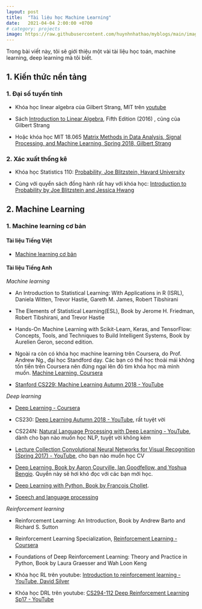 ```yaml
---
layout: post
title:  "Tài liệu học Machine Learning"
date:   2021-04-04 2:00:00 +0700
# category: projects
image: https://raw.githubusercontent.com/huynhnhathao/myblogs/main/images/learn_machine_learning/time_treasure.png
---
```

Trong bài viết này, tôi sẽ giới thiệu một vài tài liệu học toán, machine learning, deep learning mà tôi biết.

## 1. Kiến thức nền tảng


### 1. Đại số tuyến tính

* Khóa học linear algebra của Gilbert Strang, MIT trên [youtube][GS_LinearAlgebra]

* Sách [Introduction to Linear Algebra][GS_book], Fifth Edition (2016) , cũng của Gilbert Strang

* Hoặc khóa học MIT 18.065 [Matrix Methods in Data Analysis, Signal Processing, and Machine Learning, Spring 2018, Gilbert Strang][GS_LinearAlgebra2]

### 2. Xác xuất thống kê

* Khóa học Statistics 110: [Probability, Joe Blitzstein, Havard University][Probability_course]

* Cùng với quyển sách đồng hành rất hay với khóa học: [Introduction to Probability by Joe Blitzstein and Jessica Hwang][Probability_book]

## 2. Machine Learning

### 1. Machine learning cơ bản

#### Tài liệu Tiếng Việt

*  [Machine learning cơ bản][ml_coban] 

#### Tài liệu Tiếng Anh

*Machine learning*


* An Introduction to Statistical Learning: With Applications in R (ISRL), Daniela Witten, Trevor Hastie, Gareth M. James, Robert Tibshirani

* The Elements of Statistical Learning(ESL), Book by Jerome H. Friedman, Robert Tibshirani, and Trevor Hastie

* Hands-On Machine Learning with Scikit-Learn, Keras, and TensorFlow: Concepts, Tools, and Techniques to Build Intelligent Systems, Book by Aurelien Geron, second edition. 

* Ngoài ra còn có khóa học machine learning trên Coursera, do Prof. Andrew Ng., đại học Standford dạy. Các bạn có thể học thoải mái không tốn tiền trên Coursera nên đừng ngại lên đó tìm khóa học mà mình muốn. [Machine Learning, Coursera][ml_coursera]


*  [Stanford CS229: Machine Learning Autumn 2018 - YouTube][ml_youtube]

*Deep learning*

* [Deep Learning - Coursera][dl_coursera]

* CS230: [Deep Learning  Autumn 2018 - YouTube][dl_youtube], rất tuyệt vời

* CS224N: [Natural Language Processing with Deep Learning - YouTube][nlp_youtube], dành cho bạn nào muốn học NLP, tuyệt vời không kém

* [Lecture Collection  Convolutional Neural Networks for Visual Recognition (Spring 2017) - YouTube][cv_youtube], cho bạn nào muốn học CV

* [Deep Learning, Book by Aaron Courville, Ian Goodfellow, and Yoshua Bengio][dl_book]. Quyển này sẽ hơi khó đọc với các bạn mới học.

* [Deep Learning with Python, Book by François Chollet][dl_keras]. 

* [Speech and language processing][slp_book]


*Reinforcement learning*

* Reinforcement Learning: An Introduction, Book by Andrew Barto and Richard S. Sutton

* Reinforcement Learning Specialization, [Reinforcement Learning - Coursera][rl_coursera]

* Foundations of Deep Reinforcement Learning: Theory and Practice in Python, Book by Laura Graesser and Wah Loon Keng

* Khóa học RL trên youtube: [Introduction to reinforcement learning - YouTube, David Silver][rl_silver]

* Khóa học DRL trên youtube: [CS294-112 Deep Reinforcement Learning Sp17 - YouTube][drl_youtube]



[GS_LinearAlgebra]: https://www.youtube.com/playlist?list=PL221E2BBF13BECF6C
[GS_book]: https://math.mit.edu/~gs/linearalgebra/
[GS_LinearAlgebra2]: https://www.youtube.com/playlist?app=desktop&list=PLUl4u3cNGP63oMNUHXqIUcrkS2PivhN3k
[Probability_course]: https://www.youtube.com/playlist?list=PL2SOU6wwxB0uwwH80KTQ6ht66KWxbzTIo
[Probability_book]: https://projects.iq.harvard.edu/stat110/home
[ml_coban]: https://machinelearningcoban.com/
[ml_coursera]: https://www.coursera.org/learn/machine-learning?utm_source=gg&utm_medium=sem&utm_campaign=07-StanfordML-ROW&utm_content=07-StanfordML-ROW&campaignid=2070742271&adgroupid=80109820241&device=c&keyword=machine%20learning%20mooc&matchtype=b&network=g&devicemodel=&adpostion=&creativeid=369041663186&hide_mobile_promo&gclid=CjwKCAjwpKCDBhBPEiwAFgBzj1iCJwBA1rcJCawcZUpGrpzUHn7Ol53V-rzLP9anDsk43w8EL8cTxxoCsMQQAvD_BwE
[ml_youtube]: https://www.youtube.com/playlist?list=PLoROMvodv4rMiGQp3WXShtMGgzqpfVfbU
[dl_coursera]: https://www.coursera.org/specializations/deep-learning
[dl_youtube]: https://www.youtube.com/playlist?list=PLoROMvodv4rOABXSygHTsbvUz4G_YQhOb
[nlp_youtube]: https://www.youtube.com/playlist?list=PLoROMvodv4rOhcuXMZkNm7j3fVwBBY42z
[cv_youtube]: https://www.youtube.com/playlist?list=PL3FW7Lu3i5JvHM8ljYj-zLfQRF3EO8sYv
[dl_book]: https://www.deeplearningbook.org/
[dl_keras]: http://faculty.neu.edu.cn/yury/AAI/Textbook/Deep%20Learning%20with%20Python.pdf
[rl_coursera]: https://www.coursera.org/specializations/reinforcement-learning
[rl_silver]: https://www.youtube.com/playlist?list=PLqYmG7hTraZDM-OYHWgPebj2MfCFzFObQ
[drl_youtube]: https://www.youtube.com/playlist?list=PLkFD6_40KJIwTmSbCv9OVJB3YaO4sFwkX
[slp_book]: https://web.stanford.edu/~jurafsky/slp3/